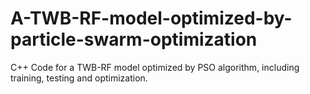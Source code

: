# A-TWB-RF-model-optimized-by-particle-swarm-optimization
C++ Code for a TWB-RF model optimized by PSO algorithm, including training, testing and optimization.
